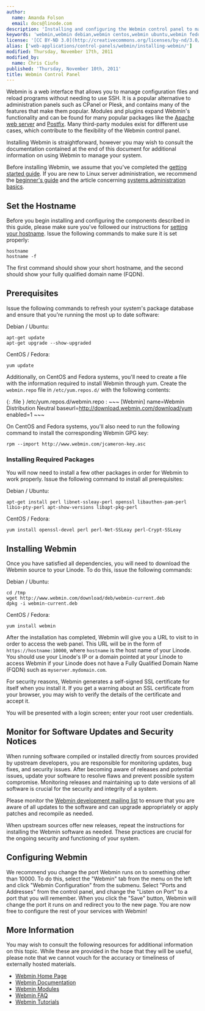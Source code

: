 ```yaml
---
author:
  name: Amanda Folson
  email: docs@linode.com
description: 'Installing and configuring the Webmin control panel to maintain your Linode.'
keywords: 'webmin,webmin debian,webmin centos,webmin ubuntu,webmin fedora,linux control panel,debian,ubuntu,centos,fedora,control panel,admin panel'
license: '[CC BY-ND 3.0](http://creativecommons.org/licenses/by-nd/3.0/us/)'
alias: ['web-applications/control-panels/webmin/installing-webmin/']
modified: Thursday, November 17th, 2011
modified_by:
  name: Chris Ciufo
published: 'Thursday, November 10th, 2011'
title: Webmin Control Panel
---
```


Webmin is a web interface that allows you to manage configuration files and reload programs without needing to use SSH. It is a popular alternative to administration panels such as CPanel or Plesk, and contains many of the features that make them popular. Modules and plugins expand Webmin's functionality and can be found for many popular packages like the [Apache web server](/docs/web-servers/apache/) and [Postfix](/docs/email/postfix/). Many third-party modules exist for different use cases, which contribute to the flexibility of the Webmin control panel.

Installing Webmin is straightforward, however you may wish to consult the documentation contained at the end of this document for additional information on using Webmin to manage your system.

Before installing Webmin, we assume that you've completed the [getting started guide](/docs/getting-started/). If you are new to Linux server administration, we recommend the [beginner's guide](/docs/beginners-guide/) and the article concerning [systems administration basics](/docs/using-linux/administration-basics).

Set the Hostname
----------------

Before you begin installing and configuring the components described in this guide, please make sure you've followed our instructions for [setting your hostname](/docs/getting-started#sph_set-the-hostname). Issue the following commands to make sure it is set properly:

    hostname
    hostname -f

The first command should show your short hostname, and the second should show your fully qualified domain name (FQDN).

Prerequisites
-------------

Issue the following commands to refresh your system's package database and ensure that you're running the most up to date software:

Debian / Ubuntu:

    apt-get update
    apt-get upgrade --show-upgraded

CentOS / Fedora:

    yum update

Additionally, on CentOS and Fedora systems, you'll need to create a file with the information required to install Webmin through yum. Create the `webmin.repo` file in `/etc/yum.repos.d/` with the following contents:

{: .file }
/etc/yum.repos.d/webmin.repo
:   ~~~
    [Webmin]
    name=Webmin Distribution Neutral
    baseurl=http://download.webmin.com/download/yum
    enabled=1
    ~~~

On CentOS and Fedora systems, you'll also need to run the following command to install the corresponding Webmin GPG key:

    rpm --import http://www.webmin.com/jcameron-key.asc

### Installing Required Packages

You will now need to install a few other packages in order for Webmin to work properly. Issue the following command to install all prerequisites:

Debian / Ubuntu:

    apt-get install perl libnet-ssleay-perl openssl libauthen-pam-perl libio-pty-perl apt-show-versions libapt-pkg-perl

CentOS / Fedora:

    yum install openssl-devel perl perl-Net-SSLeay perl-Crypt-SSLeay

Installing Webmin
-----------------

Once you have satisfied all dependencies, you will need to download the Webmin source to your Linode. To do this, issue the following commands:

Debian / Ubuntu:

    cd /tmp
    wget http://www.webmin.com/download/deb/webmin-current.deb
    dpkg -i webmin-current.deb

CentOS / Fedora:

    yum install webmin

After the installation has completed, Webmin will give you a URL to visit to in order to access the web panel. This URL will be in the form of `https://hostname:10000`, where `hostname` is the host name of your Linode. You should use your Linode's IP or a domain pointed at your Linode to access Webmin if your Linode does not have a Fully Qualified Domain Name (FQDN) such as `myserver.mydomain.com`.

For security reasons, Webmin generates a self-signed SSL certificate for itself when you install it. If you get a warning about an SSL certificate from your browser, you may wish to verify the details of the certificate and accept it.

You will be presented with a login screen; enter your root user credentials.

Monitor for Software Updates and Security Notices
-------------------------------------------------

When running software compiled or installed directly from sources provided by upstream developers, you are responsible for monitoring updates, bug fixes, and security issues. After becoming aware of releases and potential issues, update your software to resolve flaws and prevent possible system compromise. Monitoring releases and maintaining up to date versions of all software is crucial for the security and integrity of a system.

Please monitor the [Webmin development mailing list](http://www.webmin.com/mailing-devel.html) to ensure that you are aware of all updates to the software and can upgrade appropriately or apply patches and recompile as needed.

When upstream sources offer new releases, repeat the instructions for installing the Webmin software as needed. These practices are crucial for the ongoing security and functioning of your system.

Configuring Webmin
------------------

We recommend you change the port Webmin runs on to something other than 10000. To do this, select the "Webmin" tab from the menu on the left and click "Webmin Configuration" from the submenu. Select "Ports and Addresses" from the control panel, and change the "Listen on Port" to a port that you will remember. When you click the "Save" button, Webmin will change the port it runs on and redirect you to the new page. You are now free to configure the rest of your services with Webmin!

More Information
----------------

You may wish to consult the following resources for additional information on this topic. While these are provided in the hope that they will be useful, please note that we cannot vouch for the accuracy or timeliness of externally hosted materials.

- [Webmin Home Page](http://www.webmin.com/)
- [Webmin Documentation](http://doxfer.com/Webmin)
- [Webmin Modules](http://doxfer.com/Webmin/Modules)
- [Webmin FAQ](http://www.webmin.com/faq.html)
- [Webmin Tutorials](http://doxfer.com/Webmin/Tutorials)



